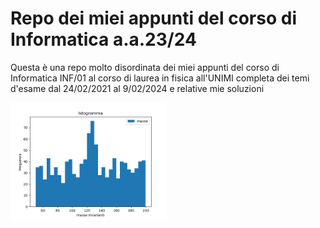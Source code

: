 # Repo dei miei appunti del corso di Informatica a.a.23/24

Questa è una repo molto disordinata dei miei appunti del corso di Informatica INF/01 al corso di laurea in fisica all'UNIMI completa dei temi d'esame dal 24/02/2021 al 9/02/2024 e relative mie soluzioni

<img src="20230106_SC_Risultati/carrazza_123456/esercizio.png" width="250">